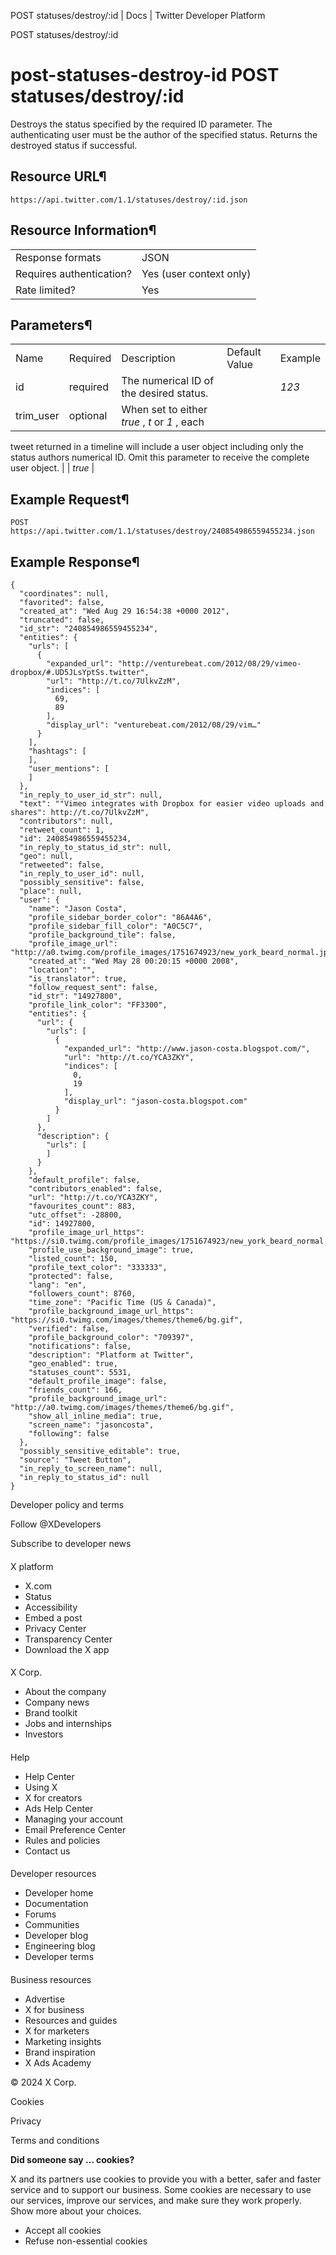 
POST statuses/destroy/:id | Docs | Twitter Developer Platform 

POST statuses/destroy/:id

post-statuses-destroy-id
POST statuses/destroy/:id
=========================

Destroys the status specified by the required ID parameter. The
authenticating user must be the author of the specified status. Returns
the destroyed status if successful.

Resource URL¶
-------------

`https://api.twitter.com/1.1/statuses/destroy/:id.json`

Resource Information¶
---------------------

|  |  |
| --- | --- |
| Response formats | JSON |
| Requires authentication? | Yes (user context only) |
| Rate limited? | Yes |

Parameters¶
-----------

|  |  |  |  |  |
| --- | --- | --- | --- | --- |
| Name | Required | Description | Default Value | Example |
| id | required | The numerical ID of the desired status. |  | *123* |
| trim\_user | optional | When set to either *true* , *t* or *1* , each
tweet returned in a timeline will include a user object including only
the status authors numerical ID. Omit this parameter to receive the
complete user object. |  | *true* |

Example Request¶
----------------

`POST https://api.twitter.com/1.1/statuses/destroy/240854986559455234.json`

Example Response¶
-----------------

```
{
  "coordinates": null,
  "favorited": false,
  "created_at": "Wed Aug 29 16:54:38 +0000 2012",
  "truncated": false,
  "id_str": "240854986559455234",
  "entities": {
    "urls": [
      {
        "expanded_url": "http://venturebeat.com/2012/08/29/vimeo-dropbox/#.UD5JLsYptSs.twitter",
        "url": "http://t.co/7UlkvZzM",
        "indices": [
          69,
          89
        ],
        "display_url": "venturebeat.com/2012/08/29/vim…"
      }
    ],
    "hashtags": [
    ],
    "user_mentions": [
    ]
  },
  "in_reply_to_user_id_str": null,
  "text": ""Vimeo integrates with Dropbox for easier video uploads and shares": http://t.co/7UlkvZzM",
  "contributors": null,
  "retweet_count": 1,
  "id": 240854986559455234,
  "in_reply_to_status_id_str": null,
  "geo": null,
  "retweeted": false,
  "in_reply_to_user_id": null,
  "possibly_sensitive": false,
  "place": null,
  "user": {
    "name": "Jason Costa",
    "profile_sidebar_border_color": "86A4A6",
    "profile_sidebar_fill_color": "A0C5C7",
    "profile_background_tile": false,
    "profile_image_url": "http://a0.twimg.com/profile_images/1751674923/new_york_beard_normal.jpg",
    "created_at": "Wed May 28 00:20:15 +0000 2008",
    "location": "",
    "is_translator": true,
    "follow_request_sent": false,
    "id_str": "14927800",
    "profile_link_color": "FF3300",
    "entities": {
      "url": {
        "urls": [
          {
            "expanded_url": "http://www.jason-costa.blogspot.com/",
            "url": "http://t.co/YCA3ZKY",
            "indices": [
              0,
              19
            ],
            "display_url": "jason-costa.blogspot.com"
          }
        ]
      },
      "description": {
        "urls": [
        ]
      }
    },
    "default_profile": false,
    "contributors_enabled": false,
    "url": "http://t.co/YCA3ZKY",
    "favourites_count": 883,
    "utc_offset": -28800,
    "id": 14927800,
    "profile_image_url_https": "https://si0.twimg.com/profile_images/1751674923/new_york_beard_normal.jpg",
    "profile_use_background_image": true,
    "listed_count": 150,
    "profile_text_color": "333333",
    "protected": false,
    "lang": "en",
    "followers_count": 8760,
    "time_zone": "Pacific Time (US & Canada)",
    "profile_background_image_url_https": "https://si0.twimg.com/images/themes/theme6/bg.gif",
    "verified": false,
    "profile_background_color": "709397",
    "notifications": false,
    "description": "Platform at Twitter",
    "geo_enabled": true,
    "statuses_count": 5531,
    "default_profile_image": false,
    "friends_count": 166,
    "profile_background_image_url": "http://a0.twimg.com/images/themes/theme6/bg.gif",
    "show_all_inline_media": true,
    "screen_name": "jasoncosta",
    "following": false
  },
  "possibly_sensitive_editable": true,
  "source": "Tweet Button",
  "in_reply_to_screen_name": null,
  "in_reply_to_status_id": null
}
```

Developer policy and terms

Follow @XDevelopers

Subscribe to developer news

#### 
 X platform

* X.com
* Status
* Accessibility
* Embed a post
* Privacy Center
* Transparency Center
* Download the X app

#### 
 X Corp.

* About the company
* Company news
* Brand toolkit
* Jobs and internships
* Investors

#### 
 Help

* Help Center
* Using X
* X for creators
* Ads Help Center
* Managing your account
* Email Preference Center
* Rules and policies
* Contact us

#### 
 Developer resources

* Developer home
* Documentation
* Forums
* Communities
* Developer blog
* Engineering blog
* Developer terms

#### 
 Business resources

* Advertise
* X for business
* Resources and guides
* X for marketers
* Marketing insights
* Brand inspiration
* X Ads Academy

 © 2024 X Corp.

Cookies

Privacy

Terms and conditions

**Did someone say … cookies?**  

 X and its partners use cookies to provide you with a better, safer and
 faster service and to support our business. Some cookies are necessary to use
 our services, improve our services, and make sure they work properly.
 Show more about your choices.

* Accept all cookies
* Refuse non-essential cookies